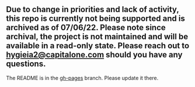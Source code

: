 ## Due to change in priorities and lack of activity, this repo is currently not being supported and is archived as of 07/06/22. Please note since archival, the project is not maintained and will be available in a read-only state. Please reach out to hygieia2@capitalone.com should you have any questions.
The README is in the [gh-pages](https://github.com/capitalone/Hygieia/blob/gh-pages/pages/hygieia/collectors/feature/versionone.md) branch. Please update it there.
